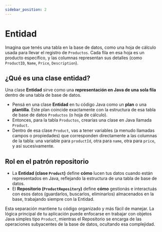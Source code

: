 ```yaml
---
sidebar_position: 2
---
```


# Entidad

Imagina que tenés una tabla en la base de datos, como una hoja de cálculo usada para llevar el registro de `Productos`. Cada fila en esa hoja es un producto específico, y las columnas representan sus detalles (como `ProductID`, `Name`, `Price`, `Description`).

## ¿Qué es una clase entidad?

Una clase **Entidad** sirve como una **representación en Java de una sola fila** dentro de una tabla de base de datos.

* Pensá en una clase **Entidad** en tu código Java como un **plan** o una **plantilla**. Este plan coincide exactamente con la estructura de esa tabla de base de datos `Productos` (o hoja de cálculo).
* Entonces, para la tabla `Productos`, crearías una clase en Java llamada `Product`.
* Dentro de esa clase `Product`, vas a tener variables (a menudo llamadas campos o propiedades) que corresponden directamente a las columnas de la tabla: una variable para `productId`, otra para `name`, otra para `price`, y así sucesivamente.

## Rol en el patrón repositorio

* La **Entidad (clase `Product`)** define **cómo** lucen tus datos cuando están representados en Java, reflejando la estructura de una tabla de base de datos.
* El **Repositorio (`ProductRepository`)** define **cómo** gestionás e interactuás con esos datos (guardarlos, buscarlos, eliminarlos) almacenados en la base, trabajando siempre con la Entidad.

Esta separación mantiene tu código organizado y más fácil de manejar. La lógica principal de tu aplicación puede enfocarse en trabajar con objetos Java simples tipo `Product`, mientras el Repositorio se encarga de las operaciones subyacentes de la base de datos, ocultando esa complejidad.